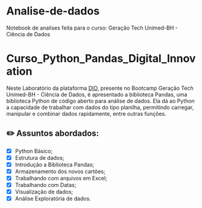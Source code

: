 # Analise-de-dados
Notebook de analises feita para o curso: Geração Tech Unimed-BH - Ciência de Dados

# Curso_Python_Pandas_Digital_Innovation
Neste Laboratório da plataforma [DIO](https://www.dio.me/), presente no Bootcamp Geração Tech Unimed-BH - Ciência de Dados, é apresentado a biblioteca Pandas, uma biblioteca Python de código aberto para análise de dados. Ela dá ao Python a capacidade de trabalhar com dados do tipo planilha, permitindo carregar, manipular e combinar dados rapidamente, entre outras funções.
 
 ## ✏️ Assuntos abordados:
- [x] Python Básico;
- [x] Estrutura de dados;
- [x] Introdução a Biblioteca Pandas;
- [X] Armazenamento dos novos cartões;
- [X] Trabalhando com arquivos em Excel;
- [X] Trabalhando com Datas;
- [X] Visualização de dados;
- [X] Análise Exploratória de dados.
